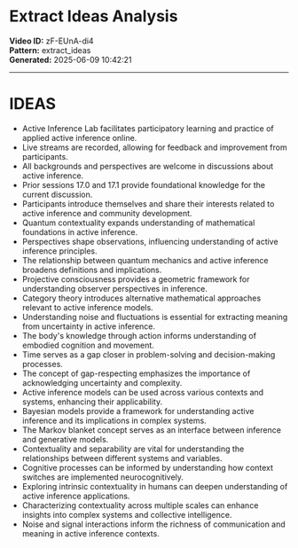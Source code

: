 # Extract Ideas Analysis

**Video ID:** zF-EUnA-di4  
**Pattern:** extract_ideas  
**Generated:** 2025-06-09 10:42:21  

---

# IDEAS

- Active Inference Lab facilitates participatory learning and practice of applied active inference online.
- Live streams are recorded, allowing for feedback and improvement from participants.
- All backgrounds and perspectives are welcome in discussions about active inference.
- Prior sessions 17.0 and 17.1 provide foundational knowledge for the current discussion.
- Participants introduce themselves and share their interests related to active inference and community development.
- Quantum contextuality expands understanding of mathematical foundations in active inference.
- Perspectives shape observations, influencing understanding of active inference principles.
- The relationship between quantum mechanics and active inference broadens definitions and implications.
- Projective consciousness provides a geometric framework for understanding observer perspectives in inference.
- Category theory introduces alternative mathematical approaches relevant to active inference models.
- Understanding noise and fluctuations is essential for extracting meaning from uncertainty in active inference.
- The body's knowledge through action informs understanding of embodied cognition and movement.
- Time serves as a gap closer in problem-solving and decision-making processes.
- The concept of gap-respecting emphasizes the importance of acknowledging uncertainty and complexity.
- Active inference models can be used across various contexts and systems, enhancing their applicability.
- Bayesian models provide a framework for understanding active inference and its implications in complex systems.
- The Markov blanket concept serves as an interface between inference and generative models.
- Contextuality and separability are vital for understanding the relationships between different systems and variables.
- Cognitive processes can be informed by understanding how context switches are implemented neurocognitively.
- Exploring intrinsic contextuality in humans can deepen understanding of active inference applications.
- Characterizing contextuality across multiple scales can enhance insights into complex systems and collective intelligence.
- Noise and signal interactions inform the richness of communication and meaning in active inference contexts.